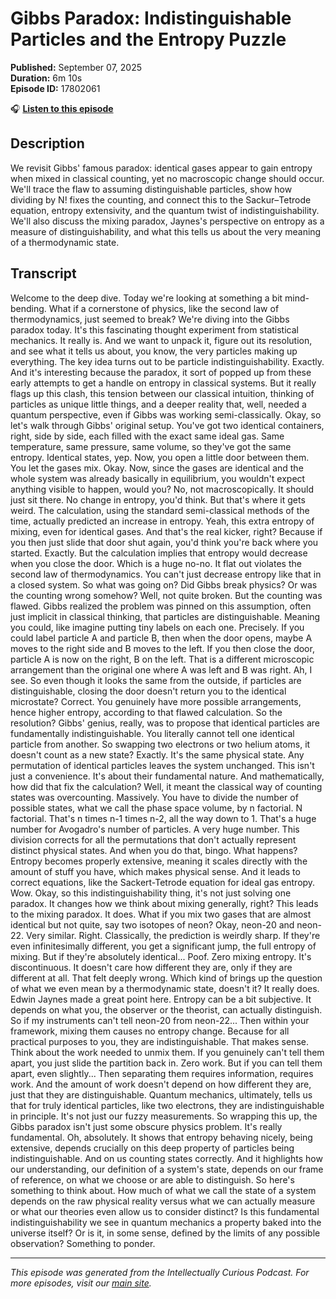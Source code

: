 # Gibbs Paradox: Indistinguishable Particles and the Entropy Puzzle

**Published:** September 07, 2025  
**Duration:** 6m 10s  
**Episode ID:** 17802061

🎧 **[Listen to this episode](https://intellectuallycurious.buzzsprout.com/2529712/episodes/17802061-gibbs-paradox-indistinguishable-particles-and-the-entropy-puzzle)**

## Description

We revisit Gibbs' famous paradox: identical gases appear to gain entropy when mixed in classical counting, yet no macroscopic change should occur. We'll trace the flaw to assuming distinguishable particles, show how dividing by N! fixes the counting, and connect this to the Sackur–Tetrode equation, entropy extensivity, and the quantum twist of indistinguishability. We'll also discuss the mixing paradox, Jaynes's perspective on entropy as a measure of distinguishability, and what this tells us about the very meaning of a thermodynamic state.

## Transcript

Welcome to the deep dive. Today we're looking at something a bit mind-bending. What if a cornerstone of physics, like the second law of thermodynamics, just seemed to break? We're diving into the Gibbs paradox today. It's this fascinating thought experiment from statistical mechanics. It really is. And we want to unpack it, figure out its resolution, and see what it tells us about, you know, the very particles making up everything. The key idea turns out to be particle indistinguishability. Exactly. And it's interesting because the paradox, it sort of popped up from these early attempts to get a handle on entropy in classical systems. But it really flags up this clash, this tension between our classical intuition, thinking of particles as unique little things, and a deeper reality that, well, needed a quantum perspective, even if Gibbs was working semi-classically. Okay, so let's walk through Gibbs' original setup. You've got two identical containers, right, side by side, each filled with the exact same ideal gas. Same temperature, same pressure, same volume, so they've got the same entropy. Identical states, yep. Now, you open a little door between them. You let the gases mix. Okay. Now, since the gases are identical and the whole system was already basically in equilibrium, you wouldn't expect anything visible to happen, would you? No, not macroscopically. It should just sit there. No change in entropy, you'd think. But that's where it gets weird. The calculation, using the standard semi-classical methods of the time, actually predicted an increase in entropy. Yeah, this extra entropy of mixing, even for identical gases. And that's the real kicker, right? Because if you then just slide that door shut again, you'd think you're back where you started. Exactly. But the calculation implies that entropy would decrease when you close the door. Which is a huge no-no. It flat out violates the second law of thermodynamics. You can't just decrease entropy like that in a closed system. So what was going on? Did Gibbs break physics? Or was the counting wrong somehow? Well, not quite broken. But the counting was flawed. Gibbs realized the problem was pinned on this assumption, often just implicit in classical thinking, that particles are distinguishable. Meaning you could, like imagine putting tiny labels on each one. Precisely. If you could label particle A and particle B, then when the door opens, maybe A moves to the right side and B moves to the left. If you then close the door, particle A is now on the right, B on the left. That is a different microscopic arrangement than the original one where A was left and B was right. Ah, I see. So even though it looks the same from the outside, if particles are distinguishable, closing the door doesn't return you to the identical microstate? Correct. You genuinely have more possible arrangements, hence higher entropy, according to that flawed calculation. So the resolution? Gibbs' genius, really, was to propose that identical particles are fundamentally indistinguishable. You literally cannot tell one identical particle from another. So swapping two electrons or two helium atoms, it doesn't count as a new state? Exactly. It's the same physical state. Any permutation of identical particles leaves the system unchanged. This isn't just a convenience. It's about their fundamental nature. And mathematically, how did that fix the calculation? Well, it meant the classical way of counting states was overcounting. Massively. You have to divide the number of possible states, what we call the phase space volume, by n factorial. N factorial. That's n times n-1 times n-2, all the way down to 1. That's a huge number for Avogadro's number of particles. A very huge number. This division corrects for all the permutations that don't actually represent distinct physical states. And when you do that, bingo. What happens? Entropy becomes properly extensive, meaning it scales directly with the amount of stuff you have, which makes physical sense. And it leads to correct equations, like the Sackert-Tetrode equation for ideal gas entropy. Wow. Okay, so this indistinguishability thing, it's not just solving one paradox. It changes how we think about mixing generally, right? This leads to the mixing paradox. It does. What if you mix two gases that are almost identical but not quite, say two isotopes of neon? Okay, neon-20 and neon-22. Very similar. Right. Classically, the prediction is weirdly sharp. If they're even infinitesimally different, you get a significant jump, the full entropy of mixing. But if they're absolutely identical... Poof. Zero mixing entropy. It's discontinuous. It doesn't care how different they are, only if they are different at all. That felt deeply wrong. Which kind of brings up the question of what we even mean by a thermodynamic state, doesn't it? It really does. Edwin Jaynes made a great point here. Entropy can be a bit subjective. It depends on what you, the observer or the theorist, can actually distinguish. So if my instruments can't tell neon-20 from neon-22... Then within your framework, mixing them causes no entropy change. Because for all practical purposes to you, they are indistinguishable. That makes sense. Think about the work needed to unmix them. If you genuinely can't tell them apart, you just slide the partition back in. Zero work. But if you can tell them apart, even slightly... Then separating them requires information, requires work. And the amount of work doesn't depend on how different they are, just that they are distinguishable. Quantum mechanics, ultimately, tells us that for truly identical particles, like two electrons, they are indistinguishable in principle. It's not just our fuzzy measurements. So wrapping this up, the Gibbs paradox isn't just some obscure physics problem. It's really fundamental. Oh, absolutely. It shows that entropy behaving nicely, being extensive, depends crucially on this deep property of particles being indistinguishable. And on us counting states correctly. And it highlights how our understanding, our definition of a system's state, depends on our frame of reference, on what we choose or are able to distinguish. So here's something to think about. How much of what we call the state of a system depends on the raw physical reality versus what we can actually measure or what our theories even allow us to consider distinct? Is this fundamental indistinguishability we see in quantum mechanics a property baked into the universe itself? Or is it, in some sense, defined by the limits of any possible observation? Something to ponder.

---
*This episode was generated from the Intellectually Curious Podcast. For more episodes, visit our [main site](https://intellectuallycurious.buzzsprout.com).*
